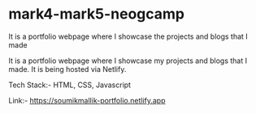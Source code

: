 # mark4-mark5-neogcamp
 It is a portfolio webpage where I showcase the projects and blogs that I made

It is a portfolio webpage where I showcase my projects and blogs that I made. It is being hosted via Netlify.

Tech Stack:- HTML, CSS, Javascript

Link:- https://soumikmallik-portfolio.netlify.app
